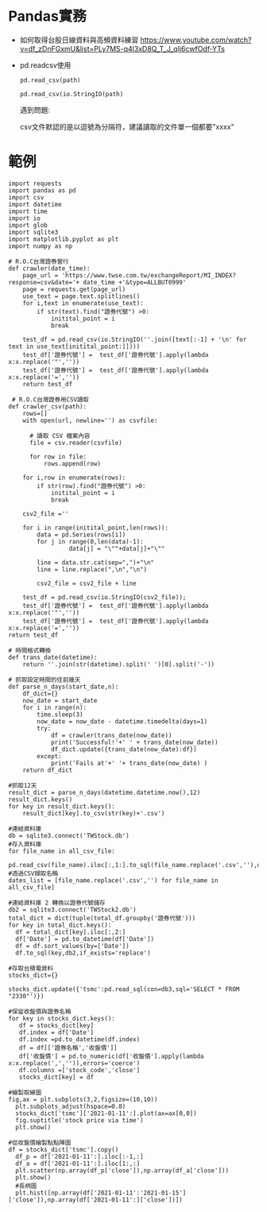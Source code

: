 # Pandas實務



- 如何取得台股日線資料與高頻資料練習 https://www.youtube.com/watch?v=df_zDnFGxmU&list=PLy7MS-q4l3xD8Q_T_J_qIj6cwfOdf-YTs


- pd.readcsv使用

  `pd.read_csv(path)`
  
  `pd.read_csv(io.StringIO(path)`
  
  遇到問題: 
  
   csv文件默認的是以逗號為分隔符，建議讀取的文件單一個都要"xxxx"


# 範例 

    import requests
    import pandas as pd
    import csv
    import datetime
    import time
    import io
    import glob
    import sqlite3
    import matplotlib.pyplot as plt
    import numpy as np
    
    # R.O.C台灣證券營行
    def crawler(date_time):
        page_url = 'https://www.twse.com.tw/exchangeReport/MI_INDEX?response=csv&date='+ date_time +'&type=ALLBUT0999'
        page = requests.get(page_url)
        use_text = page.text.splitlines()
        for i,text in enumerate(use_text):
            if str(text).find("證券代號") >0:
                initital_point = i
                break

        test_df = pd.read_csv(io.StringIO(''.join([text[:-1] + '\n' for text in use_text[initital_point:]])))
        test_df['證券代號'] =  test_df['證券代號'].apply(lambda x:x.replace('"',''))
        test_df['證券代號'] =  test_df['證券代號'].apply(lambda x:x.replace('=',''))
        return test_df
       
     # R.O.C台灣證券用CSV讀取  
    def crawler_csv(path):
        rows=[]
        with open(url, newline='') as csvfile:

          # 讀取 CSV 檔案內容
          file = csv.reader(csvfile)

          for row in file:
              rows.append(row)  

        for i,row in enumerate(rows):
            if str(row).find("證券代號") >0:
                initital_point = i
                break

        csv2_file =''

        for i in range(initital_point,len(rows)):
            data = pd.Series(rows[i])
            for j in range(0,len(data)-1):
                     data[j] = "\""+data[j]+"\""

            line = data.str.cat(sep=",")+"\n"
            line = line.replace(",\n","\n")

            csv2_file = csv2_file + line

        test_df = pd.read_csv(io.StringIO(csv2_file));
        test_df['證券代號'] =  test_df['證券代號'].apply(lambda x:x.replace('"',''))
        test_df['證券代號'] =  test_df['證券代號'].apply(lambda x:x.replace('=',''))
    return test_df   
       
    # 時間格式轉換
    def trans_date(datetime):
        return ''.join(str(datetime).split(' ')[0].split('-'))
    
    # 抓取設定時間的往前幾天
    def parse_n_days(start_date,n):
        df_dict={}
        now_date = start_date
        for i in range(n):
            time.sleep(3)
            now_date = now_date - datetime.timedelta(days=1)
            try:
                df = crawler(trans_date(now_date))
                print('Successful!'+' ' + trans_date(now_date))
                df_dict.update({trans_date(now_date):df})
            except:
                print('Fails at'+' '+ trans_date(now_date) )
        return df_dict

    #抓取12天
    result_dict = parse_n_days(datetime.datetime.now(),12)
    result_dict.keys()
    for key in result_dict.keys():
        result_dict[key].to_csv(str(key)+'.csv')
        
    #連結資料庫 
    db = sqlite3.connect('TWStock.db')    
    #存入資料庫
    for file_name in all_csv_file:
      pd.read_csv(file_name).iloc[:,1:].to_sql(file_name.replace('.csv',''),db,if_exists='replace')
    #透過CSV擷取名稱  
    dates_list = [file_name.replace('.csv','') for file_name in all_csv_file]
    
    #連結資料庫 2 轉換以證券代號儲存
    db2 = sqlite3.connect('TWStock2.db')
    total_dict = dict(tuple(total_df.groupby('證券代號')))
    for key in total_dict.keys():
      df = total_dict[key].iloc[:,2:]
      df['Date'] = pd.to_datetime(df['Date'])
      df = df.sort_values(by=['Date'])
      df.to_sql(key,db2,if_exists='replace')
    
    #存取台積電資料
    stocks_dict={}

    stocks_dict.update({'tsmc':pd.read_sql(con=db3,sql='SELECT * FROM "2330"')})
    
    #保留收盤價與證券名稱
    for key in stocks_dict.keys():
       df = stocks_dict[key]
       df.index = df['Date']
       df.index =pd.to_datetime(df.index)
       df = df[['證券名稱','收盤價']]
       df['收盤價'] = pd.to_numeric(df['收盤價'].apply(lambda x:x.replace(',','')),errors='coerce')
       df.columns =['stock_code','close']
       stocks_dict[key] = df
     
    #繪製取線圖
    fig,ax = plt.subplots(3,2,figsize=(10,10))
      plt.subplots_adjust(hspace=0.8)
      stocks_dict['tsmc']['2021-01-11':].plot(ax=ax[0,0])
      fig.suptitle('stock price via time')
      plt.show()
  
    #從收盤價繪製點點陣圖   
    df = stocks_dict['tsmc'].copy()
      df_p = df['2021-01-11':].iloc[:-1,:]
      df_a = df['2021-01-11':].iloc[1:,:]
      plt.scatter(np.array(df_p['close']),np.array(df_a['close']))
      plt.show()
      #長柄圖  
      plt.hist([np.array(df['2021-01-11':'2021-01-15']['close']),np.array(df['2021-01-11':]['close'])])  
